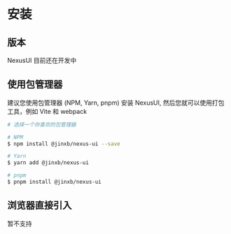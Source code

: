 # 安装

## 版本

NexusUI 目前还在开发中

## 使用包管理器

建议您使用包管理器 (NPM, Yarn, pnpm) 安装 NexusUI, 然后您就可以使用打包工具，例如 Vite 和 webpack

```bash
# 选择一个你喜欢的包管理器

# NPM
$ npm install @jinxb/nexus-ui --save

# Yarn
$ yarn add @jinxb/nexus-ui

# pnpm
$ pnpm install @jinxb/nexus-ui
```

## 浏览器直接引入

暂不支持
